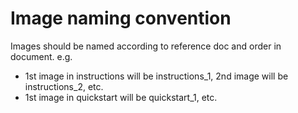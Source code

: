 # Image naming convention

Images should be named according to reference doc and order in document.
e.g.

- 1st image in instructions will be instructions_1, 2nd image will be instructions_2, etc.
- 1st image in quickstart will be quickstart_1, etc.

